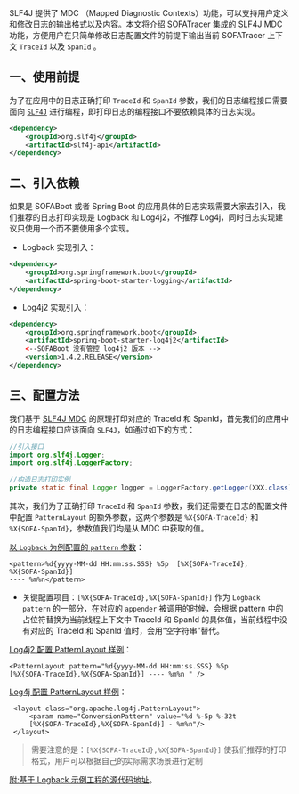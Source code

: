 SLF4J 提供了 MDC （Mapped Diagnostic Contexts）功能，可以支持用户定义和修改日志的输出格式以及内容。本文将介绍 SOFATracer 集成的 SLF4J MDC功能，方便用户在只简单修改日志配置文件的前提下输出当前 SOFATracer 上下文 `TraceId` 以及 `SpanId` 。

## 一、使用前提

为了在应用中的日志正确打印 `TraceId` 和 `SpanId` 参数，我们的日志编程接口需要面向 [`SLF4J`]((https://www.slf4j.org/manual.html)) 进行编程，即打印日志的编程接口不要依赖具体的日志实现。

```xml
<dependency>
    <groupId>org.slf4j</groupId>
    <artifactId>slf4j-api</artifactId>
</dependency>
```

## 二、引入依赖

如果是 SOFABoot 或者 Spring Boot 的应用具体的日志实现需要大家去引入，我们推荐的日志打印实现是 Logback 和 Log4j2，不推荐 Log4j，同时日志实现建议只使用一个而不要使用多个实现。

* Logback 实现引入：

```xml
<dependency>
    <groupId>org.springframework.boot</groupId>
    <artifactId>spring-boot-starter-logging</artifactId>
</dependency>
```

* Log4j2 实现引入：

```xml
<dependency>
    <groupId>org.springframework.boot</groupId>
    <artifactId>spring-boot-starter-log4j2</artifactId>
    <--SOFABoot 没有管控 log4j2 版本 -->
    <version>1.4.2.RELEASE</version>
</dependency>
```

## 三、配置方法

我们基于 [SLF4J MDC](https://www.slf4j.org/manual.html) 的原理打印对应的 TraceId 和 SpanId，首先我们的应用中的日志编程接口应该面向 `SLF4J`，如通过如下的方式：

```java
//引入接口
import org.slf4j.Logger;
import org.slf4j.LoggerFactory;
	
//构造日志打印实例
private static final Logger logger = LoggerFactory.getLogger(XXX.class);
```

其次，我们为了正确打印 `TraceId` 和 `SpanId` 参数，我们还需要在日志的配置文件中配置 `PatternLayout` 的额外参数，这两个参数是 `%X{SOFA-TraceId}` 和 `%X{SOFA-SpanId}`，参数值我们均是从 MDC 中获取的值。 

[以 `Logback` 为例配置的 `pattern` 参数](https://logback.qos.ch/)：

```
<pattern>%d{yyyy-MM-dd HH:mm:ss.SSS} %5p  [%X{SOFA-TraceId},
%X{SOFA-SpanId}] 
---- %m%n</pattern>
```

* 关键配置项目：`[%X{SOFA-TraceId},%X{SOFA-SpanId}]` 作为 `Logback pattern` 的一部分，在对应的 `appender` 被调用的时候，会根据 pattern 中的占位符替换为当前线程上下文中 TraceId 和 SpanId 的具体值，当前线程中没有对应的 TraceId 和 SpanId 值时，会用“空字符串”替代。

[Log4j2 配置 PatternLayout 样例](https://logging.apache.org/log4j/2.0/manual/layouts.html)：

```
<PatternLayout pattern="%d{yyyy-MM-dd HH:mm:ss.SSS} %5p 
[%X{SOFA-TraceId},%X{SOFA-SpanId}] ---- %m%n " />
```


[Log4j 配置 PatternLayout 样例](https://logging.apache.org/log4j/1.2/apidocs/org/apache/log4j/PatternLayout.html)：

```
 <layout class="org.apache.log4j.PatternLayout">
     <param name="ConversionPattern" value="%d %-5p %-32t 
     [%X{SOFA-TraceId},%X{SOFA-SpanId}] - %m%n"/>
 </layout>
```


> 需要注意的是：`[%X{SOFA-TraceId},%X{SOFA-SpanId}]` 使我们推荐的打印格式，用户可以根据自己的实际需求场景进行定制

[附:基于 Logback 示例工程的源代码地址](https://github.com/alipay/sofa-tracer/tree/master/tracer-samples/tracer-sample-with-slf4j)。



